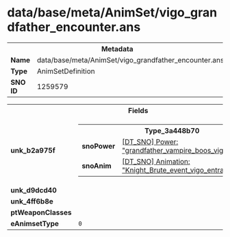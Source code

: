<h1>data/base/meta/AnimSet/vigo_grandfather_encounter.ans</h1><table><tr><th colspan="100%">Metadata</th></tr><tr><td><b>Name</b></td><td>data/base/meta/AnimSet/vigo_grandfather_encounter.ans</td></tr><tr><td><b>Type</b></td><td>AnimSetDefinition</td></tr><tr><td><b>SNO ID</b></td><td>1259579</td></tr></table>

<table><tr><th colspan="100%">Fields</th></tr><tr><td><b>unk_b2a975f</b></td><td><table><tr><th colspan="100%">Type_3a448b70</th></tr><tr><td><b>snoPower</b></td><td><a href="..\Power\grandfather_vampire_boos_vigo_entrance.pow.md">[DT_SNO] Power: "grandfather_vampire_boos_vigo_entrance"</a></td></tr><tr><td><b>snoAnim</b></td><td><a href="..\Anim\Knight_Brute_event_vigo_entrance.ani.md">[DT_SNO] Animation: "Knight_Brute_event_vigo_entrance"</a></td></tr></table>


</td></tr><tr><td><b>unk_d9dcd40</b></td><td></td></tr><tr><td><b>unk_4ff6b8e</b></td><td></td></tr><tr><td><b>ptWeaponClasses</b></td><td></td></tr><tr><td><b>eAnimsetType</b></td><td><code>0</code></td></tr></table>

